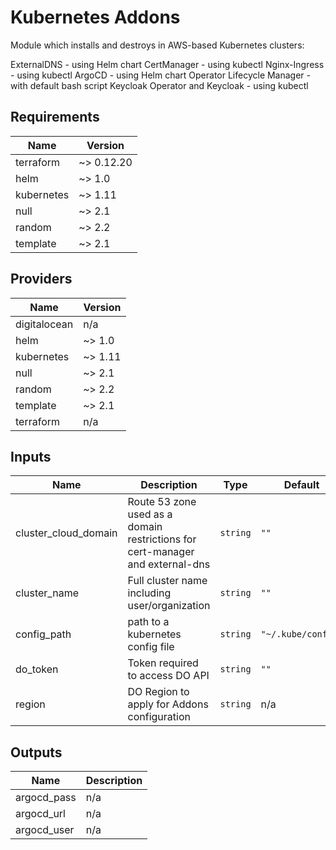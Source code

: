 # Kubernetes Addons

Module which installs and destroys in AWS-based Kubernetes clusters:

ExternalDNS - using Helm chart
CertManager - using kubectl
Nginx-Ingress - using kubectl
ArgoCD - using Helm chart
Operator Lifecycle Manager - with default bash script
Keycloak Operator and Keycloak - using kubectl

<!-- BEGINNING OF PRE-COMMIT-TERRAFORM DOCS HOOK -->
## Requirements

| Name | Version |
|------|---------|
| terraform | ~> 0.12.20 |
| helm | ~> 1.0 |
| kubernetes | ~> 1.11 |
| null | ~> 2.1 |
| random | ~> 2.2 |
| template | ~> 2.1 |

## Providers

| Name | Version |
|------|---------|
| digitalocean | n/a |
| helm | ~> 1.0 |
| kubernetes | ~> 1.11 |
| null | ~> 2.1 |
| random | ~> 2.2 |
| template | ~> 2.1 |
| terraform | n/a |

## Inputs

| Name | Description | Type | Default | Required |
|------|-------------|------|---------|:--------:|
| cluster\_cloud\_domain | Route 53 zone used as a domain restrictions for cert-manager and external-dns | `string` | `""` | no |
| cluster\_name | Full cluster name including user/organization | `string` | `""` | no |
| config\_path | path to a kubernetes config file | `string` | `"~/.kube/config"` | no |
| do\_token | Token required to access DO API | `string` | `""` | no |
| region | DO Region to apply for Addons configuration | `string` | n/a | yes |

## Outputs

| Name | Description |
|------|-------------|
| argocd\_pass | n/a |
| argocd\_url | n/a |
| argocd\_user | n/a |

<!-- END OF PRE-COMMIT-TERRAFORM DOCS HOOK -->
